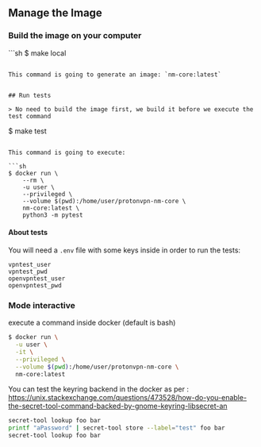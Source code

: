 ## Manage the Image


### Build the image on your computer

``̀ sh
$ make local
```

This command is going to generate an image: `nm-core:latest`


## Run tests

> No need to build the image first, we build it before we execute the test command

```
$ make test
```

This command is going to execute:

```sh
$ docker run \
    --rm \
    -u user \
    --privileged \
    --volume $(pwd):/home/user/protonvpn-nm-core \
    nm-core:latest \
    python3 -m pytest

```
#### About tests

You will need a `.env` file with some keys inside in order to run the tests:

```
vpntest_user
vpntest_pwd
openvpntest_user
openvpntest_pwd
```

### Mode interactive

execute a command inside docker (default is bash)

```sh
$ docker run \
  -u user \
  -it \
  --privileged \
  --volume $(pwd):/home/user/protonvpn-nm-core \
  nm-core:latest
```

You can test the keyring backend in the docker as per : https://unix.stackexchange.com/questions/473528/how-do-you-enable-the-secret-tool-command-backed-by-gnome-keyring-libsecret-an


```sh
secret-tool lookup foo bar
printf "aPassword" | secret-tool store --label="test" foo bar
secret-tool lookup foo bar
```
